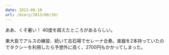 ```yaml
---
date: 2013-08-10
url: /diary/2013/08/10/
---
```


ああ、くそ暑い！ 40度を超えたところがあるらしい。

東大島でアルスの練習、続いて古石場でセレーナ合奏。楽器を2本持っていたのでタクシーを利用したら予想外に高く、2700円もかかってしまった。